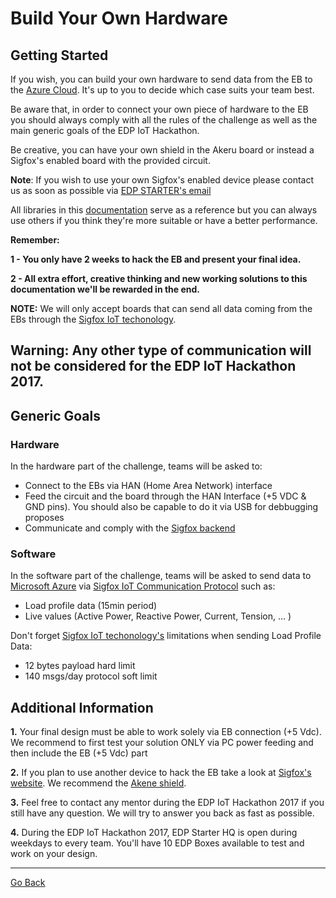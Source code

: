 # **Build Your Own Hardware**



## **Getting Started**

If you wish, you can build your own hardware to send data from the EB to the [Azure Cloud](sofware-beginner-azureiot.md). It's up to you to decide which case suits your team best.

Be aware that, in order to connect your own piece of hardware to the EB you should always comply with all the rules of the challenge as well as the main generic goals of the EDP IoT Hackathon.

Be creative, you can have your own shield in the Akeru board or instead a Sigfox's enabled board with the provided circuit.

**Note**: If you wish to use your own Sigfox's enabled device please contact us as soon as possible via [EDP STARTER's email](edpstarter@edp.pt)

All libraries in this [documentation](hardware-intermediate-eb-comm.md) serve as a reference but you can always use others if you think they're more suitable or have a better performance.

**Remember:**

**1 - You only have 2 weeks to hack the EB and present your final idea.**

**2 - All extra effort, creative thinking and new working solutions to this documentation we'll be rewarded in the end.**


**NOTE:** We will only accept boards that can send all data coming from the EBs through the [Sigfox IoT techonology](software-beginner-sigfox.md). 

## **Warning**: Any other type of communication will not be considered for the EDP IoT Hackathon 2017.

## **Generic Goals**
###  **Hardware**

In the hardware part of the challenge, teams will be asked to:
* Connect to the EBs via HAN (Home Area Network) interface 
* Feed the circuit and the board through the HAN Interface (+5 VDC & GND pins). You should also be capable to do it via USB for debbugging proposes
* Communicate and comply with the [Sigfox backend](https://backend.sigfox.com/welcome/news)

### **Software**

In the software part of the challenge, teams will be asked to send data to [Microsoft Azure](software-begginer-azureiot.md) 
via [Sigfox IoT Communication Protocol](software-beginner-sigfox.md) such as:
* Load profile data (15min period)
* Live values (Active Power, Reactive Power, Current, Tension, ... ) 

Don't forget [Sigfox IoT techonology's](software-beginner-sigfox.md) limitations when sending Load Profile Data:

* 12 bytes payload hard limit 
* 140 msgs/day protocol soft limit

## **Additional Information**

**1.** Your final design must be able to work solely via EB connection (+5 Vdc). We recommend to first test your solution ONLY via PC power feeding and then include the EB (+5 Vdc) part

**2.** If you plan to use another device to hack the EB take a look at [Sigfox's website](https://partners.sigfox.com/products/kit). We recommend the [Akene shield](http://snootlab.com/lang-en/snootlab-shields/889-akene-v1-en.html).

**3.** Feel free to contact any mentor during the EDP IoT Hackathon 2017 if you still have any question. We will try to answer you back as fast as possible.

**4.** During the EDP IoT Hackathon 2017, EDP Starter HQ is open during weekdays to every team. You'll have 10 EDP Boxes available to test and work on your design.

---

[Go Back](hardware-advanced.md)